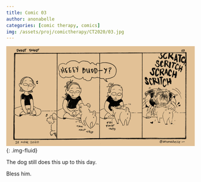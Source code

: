 ```yaml
---
title: Comic 03
author: anonabelle
categories: [comic therapy, comics]
img: /assets/proj/comictherapy/CT2020/03.jpg
---
```

![Comic Therapy 2019, 03](/assets/proj/comictherapy/CT2020/03.jpg){: .img-fluid}

<div class="blogtext p-5" markdown='1'>
The dog still does this up to this day. 

Bless him.
</div>